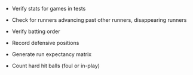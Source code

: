 * Verify stats for games in tests

* Check for runners advancing past other runners, disappearing runners

* Verify batting order

* Record defensive positions

* Generate run expectancy matrix

* Count hard hit balls (foul or in-play)
